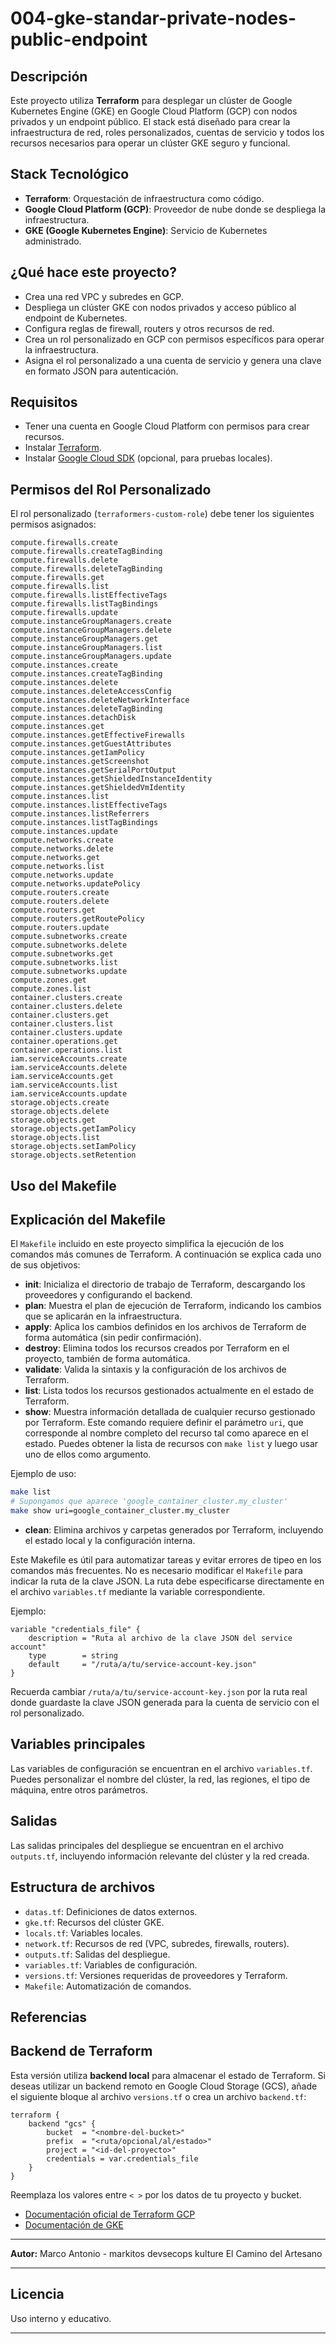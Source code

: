 # 004-gke-standar-private-nodes-public-endpoint

## Descripción
Este proyecto utiliza **Terraform** para desplegar un clúster de Google Kubernetes Engine (GKE) en Google Cloud Platform (GCP) con nodos privados y un endpoint público. El stack está diseñado para crear la infraestructura de red, roles personalizados, cuentas de servicio y todos los recursos necesarios para operar un clúster GKE seguro y funcional.

## Stack Tecnológico
- **Terraform**: Orquestación de infraestructura como código.
- **Google Cloud Platform (GCP)**: Proveedor de nube donde se despliega la infraestructura.
- **GKE (Google Kubernetes Engine)**: Servicio de Kubernetes administrado.

## ¿Qué hace este proyecto?
- Crea una red VPC y subredes en GCP.
- Despliega un clúster GKE con nodos privados y acceso público al endpoint de Kubernetes.
- Configura reglas de firewall, routers y otros recursos de red.
- Crea un rol personalizado en GCP con permisos específicos para operar la infraestructura.
- Asigna el rol personalizado a una cuenta de servicio y genera una clave en formato JSON para autenticación.

## Requisitos
- Tener una cuenta en Google Cloud Platform con permisos para crear recursos.
- Instalar [Terraform](https://www.terraform.io/downloads.html).
- Instalar [Google Cloud SDK](https://cloud.google.com/sdk/docs/install) (opcional, para pruebas locales).

## Permisos del Rol Personalizado
El rol personalizado (`terraformers-custom-role`) debe tener los siguientes permisos asignados:

```
compute.firewalls.create
compute.firewalls.createTagBinding
compute.firewalls.delete
compute.firewalls.deleteTagBinding
compute.firewalls.get
compute.firewalls.list
compute.firewalls.listEffectiveTags
compute.firewalls.listTagBindings
compute.firewalls.update
compute.instanceGroupManagers.create
compute.instanceGroupManagers.delete
compute.instanceGroupManagers.get
compute.instanceGroupManagers.list
compute.instanceGroupManagers.update
compute.instances.create
compute.instances.createTagBinding
compute.instances.delete
compute.instances.deleteAccessConfig
compute.instances.deleteNetworkInterface
compute.instances.deleteTagBinding
compute.instances.detachDisk
compute.instances.get
compute.instances.getEffectiveFirewalls
compute.instances.getGuestAttributes
compute.instances.getIamPolicy
compute.instances.getScreenshot
compute.instances.getSerialPortOutput
compute.instances.getShieldedInstanceIdentity
compute.instances.getShieldedVmIdentity
compute.instances.list
compute.instances.listEffectiveTags
compute.instances.listReferrers
compute.instances.listTagBindings
compute.instances.update
compute.networks.create
compute.networks.delete
compute.networks.get
compute.networks.list
compute.networks.update
compute.networks.updatePolicy
compute.routers.create
compute.routers.delete
compute.routers.get
compute.routers.getRoutePolicy
compute.routers.update
compute.subnetworks.create
compute.subnetworks.delete
compute.subnetworks.get
compute.subnetworks.list
compute.subnetworks.update
compute.zones.get
compute.zones.list
container.clusters.create
container.clusters.delete
container.clusters.get
container.clusters.list
container.clusters.update
container.operations.get
container.operations.list
iam.serviceAccounts.create
iam.serviceAccounts.delete
iam.serviceAccounts.get
iam.serviceAccounts.list
iam.serviceAccounts.update
storage.objects.create
storage.objects.delete
storage.objects.get
storage.objects.getIamPolicy
storage.objects.list
storage.objects.setIamPolicy
storage.objects.setRetention
```

## Uso del Makefile
## Explicación del Makefile
El `Makefile` incluido en este proyecto simplifica la ejecución de los comandos más comunes de Terraform. A continuación se explica cada uno de sus objetivos:

- **init**: Inicializa el directorio de trabajo de Terraform, descargando los proveedores y configurando el backend.
- **plan**: Muestra el plan de ejecución de Terraform, indicando los cambios que se aplicarán en la infraestructura.
- **apply**: Aplica los cambios definidos en los archivos de Terraform de forma automática (sin pedir confirmación).
- **destroy**: Elimina todos los recursos creados por Terraform en el proyecto, también de forma automática.
- **validate**: Valida la sintaxis y la configuración de los archivos de Terraform.
- **list**: Lista todos los recursos gestionados actualmente en el estado de Terraform.
- **show**: Muestra información detallada de cualquier recurso gestionado por Terraform. Este comando requiere definir el parámetro `uri`, que corresponde al nombre completo del recurso tal como aparece en el estado. Puedes obtener la lista de recursos con `make list` y luego usar uno de ellos como argumento.

Ejemplo de uso:
```bash
make list
# Supongamos que aparece 'google_container_cluster.my_cluster'
make show uri=google_container_cluster.my_cluster
```
- **clean**: Elimina archivos y carpetas generados por Terraform, incluyendo el estado local y la configuración interna.

Este Makefile es útil para automatizar tareas y evitar errores de tipeo en los comandos más frecuentes.
No es necesario modificar el `Makefile` para indicar la ruta de la clave JSON. La ruta debe especificarse directamente en el archivo `variables.tf` mediante la variable correspondiente.

Ejemplo:
```hcl
variable "credentials_file" {
	description = "Ruta al archivo de la clave JSON del service account"
	type        = string
	default     = "/ruta/a/tu/service-account-key.json"
}
```

Recuerda cambiar `/ruta/a/tu/service-account-key.json` por la ruta real donde guardaste la clave JSON generada para la cuenta de servicio con el rol personalizado.

## Variables principales
Las variables de configuración se encuentran en el archivo `variables.tf`. Puedes personalizar el nombre del clúster, la red, las regiones, el tipo de máquina, entre otros parámetros.

## Salidas
Las salidas principales del despliegue se encuentran en el archivo `outputs.tf`, incluyendo información relevante del clúster y la red creada.

## Estructura de archivos
- `datas.tf`: Definiciones de datos externos.
- `gke.tf`: Recursos del clúster GKE.
- `locals.tf`: Variables locales.
- `network.tf`: Recursos de red (VPC, subredes, firewalls, routers).
- `outputs.tf`: Salidas del despliegue.
- `variables.tf`: Variables de configuración.
- `versions.tf`: Versiones requeridas de proveedores y Terraform.
- `Makefile`: Automatización de comandos.

## Referencias

## Backend de Terraform
Esta versión utiliza **backend local** para almacenar el estado de Terraform. Si deseas utilizar un backend remoto en Google Cloud Storage (GCS), añade el siguiente bloque al archivo `versions.tf` o crea un archivo `backend.tf`:

```hcl
terraform {
	backend "gcs" {
		bucket  = "<nombre-del-bucket>"
		prefix  = "<ruta/opcional/al/estado>"
		project = "<id-del-proyecto>"
		credentials = var.credentials_file
	}
}
```

Reemplaza los valores entre `< >` por los datos de tu proyecto y bucket.

- [Documentación oficial de Terraform GCP](https://registry.terraform.io/providers/hashicorp/google/latest/docs)
- [Documentación de GKE](https://cloud.google.com/kubernetes-engine/docs)

---

**Autor:**
Marco Antonio - markitos devsecops kulture
El Camino del Artesano

---

## Licencia

Uso interno y educativo.

---

